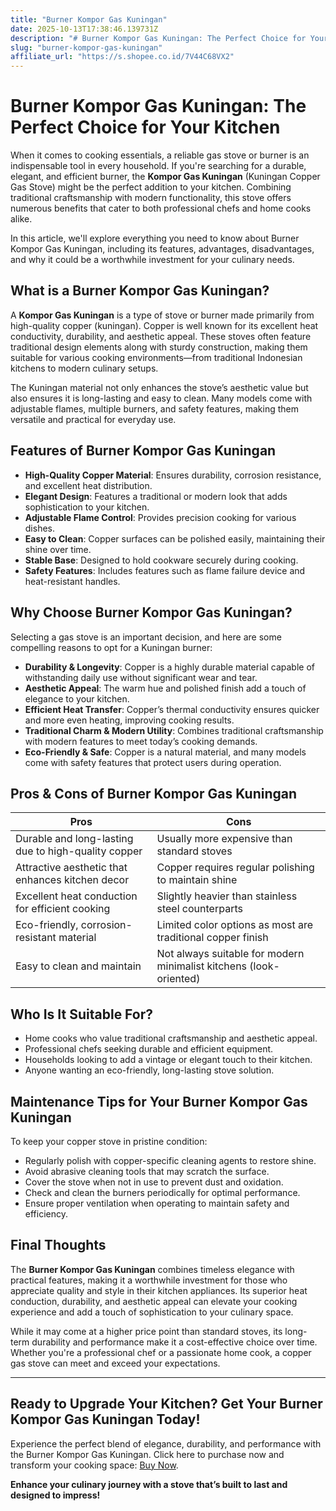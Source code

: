 ```yaml
---
title: "Burner Kompor Gas Kuningan"
date: 2025-10-13T17:38:46.139731Z
description: "# Burner Kompor Gas Kuningan: The Perfect Choice for Your Kitchen..."
slug: "burner-kompor-gas-kuningan"
affiliate_url: "https://s.shopee.co.id/7V44C68VX2"
---
```

# Burner Kompor Gas Kuningan: The Perfect Choice for Your Kitchen

When it comes to cooking essentials, a reliable gas stove or burner is an indispensable tool in every household. If you're searching for a durable, elegant, and efficient burner, the **Kompor Gas Kuningan** (Kuningan Copper Gas Stove) might be the perfect addition to your kitchen. Combining traditional craftsmanship with modern functionality, this stove offers numerous benefits that cater to both professional chefs and home cooks alike.

In this article, we'll explore everything you need to know about Burner Kompor Gas Kuningan, including its features, advantages, disadvantages, and why it could be a worthwhile investment for your culinary needs.

## What is a Burner Kompor Gas Kuningan?

A **Kompor Gas Kuningan** is a type of stove or burner made primarily from high-quality copper (kuningan). Copper is well known for its excellent heat conductivity, durability, and aesthetic appeal. These stoves often feature traditional design elements along with sturdy construction, making them suitable for various cooking environments—from traditional Indonesian kitchens to modern culinary setups.

The Kuningan material not only enhances the stove’s aesthetic value but also ensures it is long-lasting and easy to clean. Many models come with adjustable flames, multiple burners, and safety features, making them versatile and practical for everyday use.

## Features of Burner Kompor Gas Kuningan

- **High-Quality Copper Material**: Ensures durability, corrosion resistance, and excellent heat distribution.
- **Elegant Design**: Features a traditional or modern look that adds sophistication to your kitchen.
- **Adjustable Flame Control**: Provides precision cooking for various dishes.
- **Easy to Clean**: Copper surfaces can be polished easily, maintaining their shine over time.
- **Stable Base**: Designed to hold cookware securely during cooking.
- **Safety Features**: Includes features such as flame failure device and heat-resistant handles.

## Why Choose Burner Kompor Gas Kuningan?

Selecting a gas stove is an important decision, and here are some compelling reasons to opt for a Kuningan burner:

- **Durability & Longevity**: Copper is a highly durable material capable of withstanding daily use without significant wear and tear.
- **Aesthetic Appeal**: The warm hue and polished finish add a touch of elegance to your kitchen.
- **Efficient Heat Transfer**: Copper’s thermal conductivity ensures quicker and more even heating, improving cooking results.
- **Traditional Charm & Modern Utility**: Combines traditional craftsmanship with modern features to meet today’s cooking demands.
- **Eco-Friendly & Safe**: Copper is a natural material, and many models come with safety features that protect users during operation.

## Pros & Cons of Burner Kompor Gas Kuningan

| **Pros** | **Cons** |
| --- | --- |
| Durable and long-lasting due to high-quality copper | Usually more expensive than standard stoves |
| Attractive aesthetic that enhances kitchen decor | Copper requires regular polishing to maintain shine |
| Excellent heat conduction for efficient cooking | Slightly heavier than stainless steel counterparts |
| Eco-friendly, corrosion-resistant material | Limited color options as most are traditional copper finish |
| Easy to clean and maintain | Not always suitable for modern minimalist kitchens (look-oriented) |

## Who Is It Suitable For?

- Home cooks who value traditional craftsmanship and aesthetic appeal.
- Professional chefs seeking durable and efficient equipment.
- Households looking to add a vintage or elegant touch to their kitchen.
- Anyone wanting an eco-friendly, long-lasting stove solution.

## Maintenance Tips for Your Burner Kompor Gas Kuningan

To keep your copper stove in pristine condition:

- Regularly polish with copper-specific cleaning agents to restore shine.
- Avoid abrasive cleaning tools that may scratch the surface.
- Cover the stove when not in use to prevent dust and oxidation.
- Check and clean the burners periodically for optimal performance.
- Ensure proper ventilation when operating to maintain safety and efficiency.

## Final Thoughts

The **Burner Kompor Gas Kuningan** combines timeless elegance with practical features, making it a worthwhile investment for those who appreciate quality and style in their kitchen appliances. Its superior heat conduction, durability, and aesthetic appeal can elevate your cooking experience and add a touch of sophistication to your culinary space.

While it may come at a higher price point than standard stoves, its long-term durability and performance make it a cost-effective choice over time. Whether you're a professional chef or a passionate home cook, a copper gas stove can meet and exceed your expectations.

---

## Ready to Upgrade Your Kitchen? Get Your Burner Kompor Gas Kuningan Today!

Experience the perfect blend of elegance, durability, and performance with the Burner Kompor Gas Kuningan. Click here to purchase now and transform your cooking space: [Buy Now](https://s.shopee.co.id/7V44C68VX2).

**Enhance your culinary journey with a stove that’s built to last and designed to impress!**